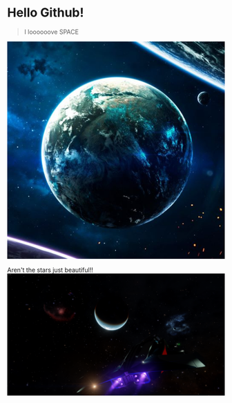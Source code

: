 # Hello Github!

> I loooooove SPACE

![Explore the stars](/resources/earth-cosmos-stars.jpg)

 Aren't the stars just beautiful!!
![Space](/resources/Space.png)
